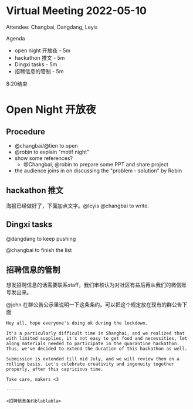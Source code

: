 Virtual Meeting 2022-05-10
=======

Attendee: Changbai, Dangdang, Leyis

Agenda
- open night 开放夜 - 5m
- hackathon 推文 - 5m
- Dingxi tasks - 5m
- 招聘信息的管制 - 5m

8:20结束

# Open Night 开放夜

## Procedure

- @changbai/@tien to open
- @robin to explain "motif night"
- show some references?
  - @Changbai, @robin to prepare some PPT and share project
- the audience joins in on discussing the "problem - solution" by Robin

## hackathon 推文

海报已经做好了，下面加点文字。@leyis @changbai to write.

## Dingxi tasks

@dangdang to keep pushing

@changbai to finish the list

## 招聘信息的管制

想发招聘信息的话需要联系staff，我们审核认为对社区有益后再从我们的微信账号发出来。

@john 在群公告公示里说明一下这条条约。可以把这个规定放在现有的群公告下面

```
Hey all, hope everyone's doing ok during the lockdown.

It's a particularly difficult time in Shanghai, and we realized that with limited supplies, it's not easy to get food and necessities, let along materials needed to participate in the quarantine hackathon. Thus, we've decided to extend the duration of this hackathon as well.

Submission is extended till mid July, and we will review them on a rolling basis. Let's celebrate creativity and ingenuity together properly, after this capricious time.

Take care, makers <3

-------

<招聘信息条约blablabla>
```